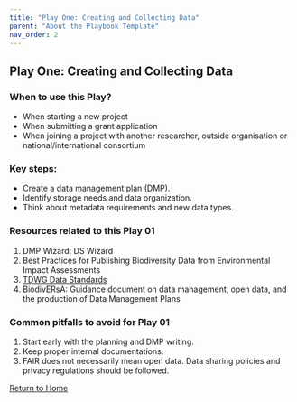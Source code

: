 ```yaml
---
title: "Play One: Creating and Collecting Data"
parent: "About the Playbook Template"
nav_order: 2
---
```


## Play One: Creating and Collecting Data
### When to use this Play? 
- When starting a new project
- When submitting a grant application
- When joining a project with another researcher, outside organisation or national/international consortium

### Key steps:
- Create a data management plan (DMP).
- Identify storage needs and data organization.
- Think about metadata requirements and new data types.
### Resources related to this Play 01
1. DMP Wizard: DS Wizard
2. Best Practices for Publishing Biodiversity Data from Environmental Impact Assessments
3. [TDWG Data Standards](https://www.tdwg.org/standards/) 
4. BiodivERsA: Guidance document on data management, open data, and the production of Data Management Plans

### Common pitfalls to avoid for Play 01
1. Start early with the planning and DMP writing.
2. Keep proper internal documentations.
3. FAIR does not necessarily mean open data. Data sharing policies and privacy regulations should be followed.

[Return to Home](index.md)
